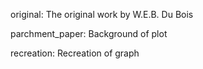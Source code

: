 original: The original work by W.E.B. Du Bois

parchment_paper: Background of plot

recreation: Recreation of graph